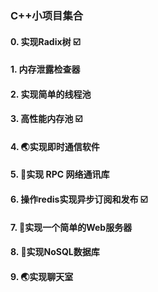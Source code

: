 ### C++小项目集合
#### 0. 实现Radix树 ☑️
#### 1. 内存泄露检查器
#### 2. 实现简单的线程池
#### 3. 高性能内存池 ☑️
#### 4. 🌏实现即时通信软件
#### 5. 🌟实现 RPC 网络通讯库
#### 6. 操作redis实现异步订阅和发布 ☑️
#### 7. 🌟实现一个简单的Web服务器
#### 8. 🌟实现NoSQL数据库 
#### 9. 🌏实现聊天室